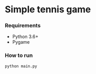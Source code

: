 # Simple tennis game

### Requirements
- Python 3.6+
- Pygame

### How to run
```python
python main.py
```